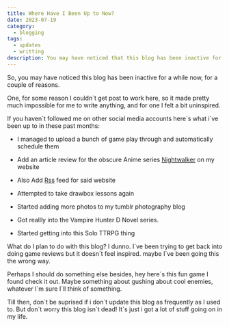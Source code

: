 ```yaml
---
title: Where Have I Been Up to Now?
date: 2023-07-19
category:
  - blogging
tags:
  - updates
  - writting
description: You may have noticed that this blog has been inactive for a while for some reasons. So here´s a small update about what I´ve been up to these past days.
---
```


So, you may have noticed this blog has been inactive for a while now, for a couple of reasons.

One, for some reason I couldn´t get post to work here, so it made pretty much impossible for me to write anything, and for one I felt a bit uninspired.

If you haven´t followed me on other social media accounts here´s what i´ve been up to in these past months:

- I managed to upload a bunch of game play through and automatically schedule them

- Add an article review for the obscure Anime series [Nightwalker](https://creaturefeature.neocities.org/movies/nightwalker) on my website

- Also Add [Rss](https://creaturefeature.neocities.org/rss.xml) feed for said website

- Attempted to take drawbox lessons again

- Started adding more photos to my tumblr photography blog

- Got reallly into the Vampire Hunter D Novel series.

- Started getting into this Solo TTRPG thing

What do I plan to do with this blog? I dunno. I´ve been trying to get back into doing game reviews but it doesn´t feel inspired. maybe I´ve been going this the wrong way.

Perhaps I should do something else besides, hey here´s this fun game I found check it out. Maybe something about gushing about cool enemies, whatever I´m sure I´ll think of something.

Till then, don´t be suprised if i don´t update this blog as frequently as I used to. But don´t worry this blog isn´t dead! It´s just i got a lot of stuff going on in my life.


